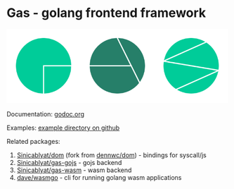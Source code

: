 # Gas - golang frontend framework

![Gas logo](https://raw.githubusercontent.com/Sinicablyat/gas/master/logo.png)

Documentation: [godoc.org](https://godoc.org/github.com/Sinicablyat/gas)

Examples: [example directory on github](https://github.com/Sinicablyat/gas/blob/master/examples)

Related packages:

1. [Sinicablyat/dom](https://github.com/Sinicablyat/dom) (fork from [dennwc/dom](https://github.com/dennwc/dom)) - bindings for syscall/js
2. [Sinicablyat/gas-gojs](https://github.com/Sinicablyat/gas-gojs) - gojs backend
3. [Sinicablyat/gas-wasm](https://github.com/Sinicablyat/gas-wasm) - wasm backend
4. [dave/wasmgo](https://github.com/dave/wasmgo) - cli for running golang wasm applications
